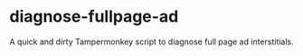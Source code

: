 # diagnose-fullpage-ad
A quick and dirty Tampermonkey script to diagnose full page ad interstitials.
